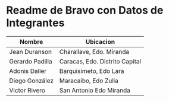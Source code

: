 # Readme de Bravo con Datos de Integrantes

| **Nombre** | **Ubicacion** |
| --- | --- |
| Jean Duranson | Charallave, Edo. Miranda |
| Gerardo Padilla | Caracas, Edo. Distrito Capital |
| Adonis Daller | Barquisimeto, Edo Lara |
| Diego González | Maracaibo, Edo Zulia |
| Victor Rivero | San Antonio Edo Miranda|